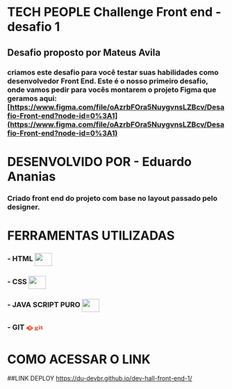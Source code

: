 
# TECH PEOPLE Challenge Front end - desafio 1

## Desafio proposto por Mateus Avila
### criamos este desafio para você testar suas habilidades como desenvolvedor Front End. Este é o nosso primeiro desafio, onde vamos pedir para vocês montarem o projeto Figma que geramos aqui:  [https://www.figma.com/file/oAzrbFOra5NuygvnsLZBcv/Desafio-Front-end?node-id=0%3A1](https://www.figma.com/file/oAzrbFOra5NuygvnsLZBcv/Desafio-Front-end?node-id=0%3A1)


# DESENVOLVIDO POR - Eduardo Ananias
### Criado front end do projeto com base no layout passado pelo designer.


##

# FERRAMENTAS UTILIZADAS
### - HTML <img align = "center" alt = "" height = "30" width = "40" src = "https://raw.githubusercontent.com/devicons/devicon/master/icons/html5/html5-original .svg ">
### - CSS <img align = "center" alt = "" height = "30" width = "40" src = "https://raw.githubusercontent.com/devicons/devicon/master/icons/css3/css3-original .svg ">
### - JAVA SCRIPT PURO <img align = "center" alt = "" height = "30" width = "40" src = "https://raw.githubusercontent.com/devicons/devicon/master/icons/javascript/javascript-plain .svg ">
### - GIT <img align = "center" alt = "" height = "30" width = "40" src = https://github.com/devicons/devicon/blob/master/icons/git/git-plain-wordmark.svg>



# COMO ACESSAR O LINK
##LINK DEPLOY
https://du-devbr.github.io/dev-hall-front-end-1/
